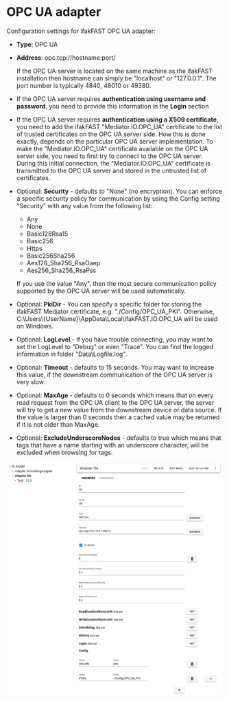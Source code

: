 # OPC UA adapter

Configuration settings for ifakFAST OPC UA adapter:

* **Type**: OPC UA
* **Address**: opc.tcp://hostname:port/

  If the OPC UA server is located on the same machine as the ifakFAST installation then hostname can simply be "localhost" or "127.0.0.1". The port number is typically 4840, 48010 or 49380.

* If the OPC UA server requires **authentication using username and password**, you need to provide this information in the **Login** section
* If the OPC UA server requires **authentication using a X509 certificate**, you need to add the ifakFAST "Mediator.IO.OPC_UA" certificate to the list of trusted certificates on the OPC UA server side. How this is done exactly, depends on the particular OPC UA server implementation. To make the "Mediator.IO.OPC_UA" certificate available on the OPC UA server side, you need to first try to connect to the OPC UA server. During this initial connection, the "Mediator.IO.OPC_UA" certificate is transmitted to the OPC UA server and stored in the untrusted list of certificates.
* Optional: **Security** - defaults to "None" (no encryption). You can enforce a specific security policy for communication by using the Config setting "Security" with any value from the following list:
  - Any
  - None
  - Basic128Rsa15
  - Basic256
  - Https
  - Basic256Sha256
  - Aes128_Sha256_RsaOaep
  - Aes256_Sha256_RsaPss

  If you use the value "Any", then the most secure communication policy supported by the OPC UA server will be used automatically.
* Optional: **PkiDir** - You can specify a specific folder for storing the ifakFAST Mediator certificate, e.g. "./Config/OPC_UA_PKI". Otherwise, C:\\Users\\{UserName\}\\AppData\\Local\\ifakFAST.IO.OPC_UA will be used on Windows.
* Optional: **LogLevel** - If you have trouble connecting, you may want to set the LogLevel to "Debug" or even "Trace". You can find the logged information in folder "Data\Logfile.log".
* Optional: **Timeout** - defaults to 15 seconds. You may want to increase this value, if the downstream communication of the OPC UA server is very slow.
* Optional: **MaxAge** - defaults to 0 seconds which means that on every read request from the OPC UA client to the OPC UA server, the server will try to get a new value from the downstream device or data source. If the value is larger than 0 seconds then a cached value may be returned if it is not older than MaxAge.
* Optional: **ExcludeUnderscoreNodes** - defaults to true which means that tags that have a name starting with an underscore character, will be excluded when browsing for tags.

![Screenshot of OPC UA adapter configuration](UA.png)